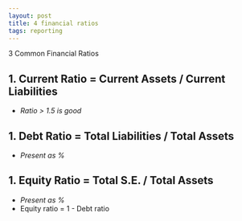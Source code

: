 ```yaml
---
layout: post
title: 4 financial ratios
tags: reporting
---
```


3 Common Financial Ratios   
 
## 1. **Current Ratio** = Current Assets / Current Liabilities   
   
   - *Ratio > 1.5 is good*   

## 1. **Debt Ratio** = Total Liabilities / Total Assets 
   
   - *Present as %*    

## 1. **Equity Ratio** = Total S.E. / Total Assets   
   
   - *Present as %*   
   - Equity ratio = 1 - Debt ratio 
  
